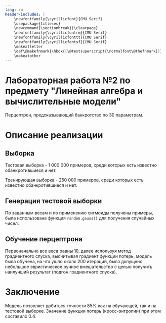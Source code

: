 ```yaml
---
lang: ru 
header-includes: |
    \newfontfamily{\cyrillicfont}{CMU Serif} 
    \usepackage{titlesec}
    \newcommand{\sectionbreak}{\clearpage}
    \newfontfamily{\cyrillicfontrm}{CMU Serif}
    \newfontfamily{\cyrillicfonttt}{CMU Serif}
    \newfontfamily{\cyrillicfontsf}{CMU Serif}
    \makeatletter
    \def\@makefnmark{\hbox{(\@textsuperscript{\normalfont\@thefnmark})}}
    \makeatother
---
```


# Лабораторная работа №2 по предмету "Линейная алгебра и вычислительные модели"

Перцептрон, предсказывающий банкротство по 30 параметрам.

# Описание реализации

## Выборка

Тестовая выборка - 1 000 000 примеров, среди которых есть известно обанкротившиеся и нет.

Тренирующая выборка - 250 000 примеров, среди которых есть известно обанкротившиеся и нет.

## Генерация тестовой выборки

По заданным весам и по применению сигмоиды получены примеры, была использована функция `random.gauss()` для получения случайных чисел.

## Обучение перцептрона

Первоначально все веса равны 10, далее используя метод градиентного спуска, высчитывая градиент функции потерь, модель была обучена, на что ушло около 200 итераций, было допущено небольшое эвристическое ручное вмешательство с целью получить наилучший результат (подгон градиентного спуска).

# Заключение

Модель позволяет добиться точности 85% как на обучающей, так и на тестовой выборке. Значение функции потерь (кросс-энтропии) при этом составило 0.4.
